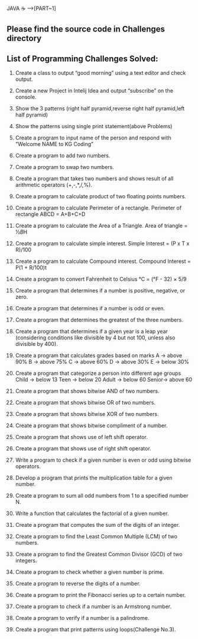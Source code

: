 JAVA ☕ -->[PART~1] 

Please find the source code in Challenges directory                                                                        
---------------------------------------------
List of Programming Challenges Solved:                                                                        
---------------------------------------------

1.	Create a class to output “good morning” using a text editor and check output.

2.	Create a new Project in Intelij Idea and output “subscribe” on the console.

3.	Show the 3 patterns (right half pyramid,reverse right half pyramid,left half pyramid)

4.	Show the patterns using single print statement(above Problems)

5.	Create a program to input name of the person and respond with ”Welcome NAME to KG Coding”

6.	Create a program to add two numbers.

7.	Create a program to swap two numbers. 

8.	Create a program that takes two numbers and shows result of all arithmetic operators (+,-,*,/,%).

9.	Create a program to calculate product of two floating points numbers.

10.	Create a program to calculate Perimeter of a rectangle. 
      Perimeter of rectangle ABCD = A+B+C+D

11.	Create a program to calculate the Area of a Triangle. 
                 Area of triangle = ½*B*H

12.	Create a program to calculate simple interest.
            Simple Interest = (P x T x R)/100 

13.	Create a program to calculate Compound interest.
         Compound Interest = P(1 + R/100)t

14.	Create a program to convert Fahrenheit to Celsius
                   °C = (°F - 32) × 5/9

15.	Create a program that determines if a number is positive, negative, or zero.

16.	Create a program that determines if a number is odd or even.

17.	 Create a program that determines the greatest of the three numbers.

18.	Create a program that determines if a given year is a leap year (considering conditions like divisible by 4 but not 100, unless also divisible by 400).

19.	Create a program that calculates grades based on marks 
      A -> above 90%                        B -> above 75%
      C -> above 60%                        D -> above 30%
      E -> below 30%

20.	Create a program that categorize a person into different age groups Child 
      -> below 13                    Teen -> below 20
      Adult -> below 60              Senior-> above 60

21.	Create a program that shows bitwise AND of two numbers.

22.	Create a program that shows bitwise OR of two numbers.

23.	Create a program that shows bitwise XOR of two numbers.

24.	Create a program that shows bitwise compliment of a number.

25.	Create a program that shows use of left shift operator.

26.	Create a program that shows use of right shift operator.

27.	Write a program to check if a given number is even or odd using bitwise operators.

28.	Develop a program that prints the multiplication table for a given number.

29.	Create a program to sum all odd numbers from 1 to a specified number N.

30.	Write a function that calculates the factorial of a given number.

31.	Create a program that computes the sum of the digits of an integer.

32.	Create a program to find the Least Common Multiple (LCM) of two numbers.

33.	Create a program to find the Greatest Common Divisor (GCD) of two integers.

34.	Create a program to check whether a given number is prime.

35.	Create a program to reverse the digits of a number.

36.	Create a program to print the Fibonacci series up to a certain number.

37.	Create a program to check if a number is an Armstrong number.

38.	Create a program to verify if a number is a palindrome.

39.	Create a program that print patterns using loops(Challenge No.3). 

